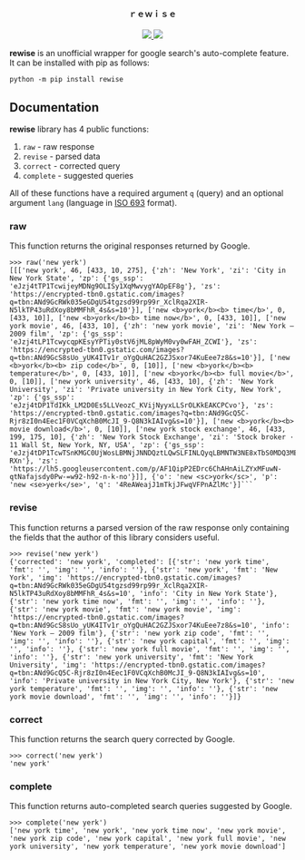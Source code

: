 <h4 align="center">ｒｅｗｉｓｅ</h4>

<p align="center">
  <a href="https://github.com/s0md3v/rewise/releases">
    <img src="https://img.shields.io/github/release/s0md3v/rewise.svg">
  </a>
  <a href="https://github.com/s0md3v/rewise/issues?q=is%3Aissue+is%3Aclosed">
      <img src="https://img.shields.io/github/issues-closed-raw/s0md3v/rewise.svg">
  </a>
</p>

**rewise** is an unofficial wrapper for google search's auto-complete feature. It can be installed with pip as follows:

```
python -m pip install rewise
```

## Documentation

**rewise** library has 4 public functions:

1. `raw` - raw response
2. `revise` - parsed data
3. `correct` - corrected query
4. `complete` - suggested queries

All of these functions have a required argument `q` (query) and an optional argument `lang` (language in [ISO 693](https://gist.github.com/Josantonius/b455e315bc7f790d14b136d61d9ae469) format).

### raw

This function returns the original responses returned by Google.

```
>>> raw('new yerk')
[[['new york', 46, [433, 10, 275], {'zh': 'New York', 'zi': 'City in New York State', 'zp': {'gs_ssp': 'eJzj4tTP1TcwijeyMDNg9OLISy1XqMwvygYAOpEF8g'}, 'zs': 'https://encrypted-tbn0.gstatic.com/images?q=tbn:ANd9GcRWk035eGDgU54tgzsd99rp99r_XclRqa2XIR-N5lkTP43uRdXoy8bMMFhR_4s&s=10'}], ['new <b>york</b><b> time</b>', 0, [433, 10]], ['new <b>york</b><b> time now</b>', 0, [433, 10]], ['new york movie', 46, [433, 10], {'zh': 'new york movie', 'zi': 'New York — 2009 film', 'zp': {'gs_ssp': 'eJzj4tLP1TcwycqpKEsyYPTiy0stV6jML8pWyM0vy0wFAH_ZCWI'}, 'zs': 'https://encrypted-tbn0.gstatic.com/images?q=tbn:ANd9GcS8sUo_yUK4ITv1r_oYgQuHAC2GZJSxor74KuEee7z8&s=10'}], ['new <b>york</b><b> zip code</b>', 0, [10]], ['new <b>york</b><b> temperature</b>', 0, [433, 10]], ['new <b>york</b><b> full movie</b>', 0, [10]], ['new york university', 46, [433, 10], {'zh': 'New York University', 'zi': 'Private university in New York City, New York', 'zp': {'gs_ssp': 'eJzj4tDP1TdIKk_LM2D0Es5LLVeozC_KVijNyyxLLSrOLKkEAKCPCvo'}, 'zs': 'https://encrypted-tbn0.gstatic.com/images?q=tbn:ANd9GcQ5C-Rjr8zI0n4Eec1F0VCqXchB0McJI_9-Q8N3kIAIvg&s=10'}], ['new <b>york</b><b> movie download</b>', 0, [10]], ['new york stock exchange', 46, [433, 199, 175, 10], {'zh': 'New York Stock Exchange', 'zi': 'Stock broker · 11 Wall St, New York, NY, USA', 'zp': {'gs_ssp': 'eJzj4tDP1TcwTSnKMGC0UjWosLBMNjJNNDQztLQwSLFINLQyqLBMNTW3NE8xTbS0MDQ3MEzxEs9LLVeozC_KViguyU_OVkitSM5IzEtPBQDv-RXn'}, 'zs': 'https://lh5.googleusercontent.com/p/AF1QipP2EDrc6ChAHnAiLZYxMFuwN-qtNafajsdy0Pw-=w92-h92-n-k-no'}]], {'o': 'new <sc>york</sc>', 'p': 'new <se>yerk</se>', 'q': '4ReAWeajJ1mTkjJFwqVFPnAZlMc'}]```
```

### revise

This function returns a parsed version of the raw response only containing the fields that the author of this library considers useful.

```
>>> revise('new yerk')
{'corrected': 'new york', 'completed': [{'str': 'new york time', 'fmt': '', 'img': '', 'info': ''}, {'str': 'new york', 'fmt': 'New York', 'img': 'https://encrypted-tbn0.gstatic.com/images?q=tbn:ANd9GcRWk035eGDgU54tgzsd99rp99r_XclRqa2XIR-N5lkTP43uRdXoy8bMMFhR_4s&s=10', 'info': 'City in New York State'}, {'str': 'new york time now', 'fmt': '', 'img': '', 'info': ''}, {'str': 'new york movie', 'fmt': 'new york movie', 'img': 'https://encrypted-tbn0.gstatic.com/images?q=tbn:ANd9GcS8sUo_yUK4ITv1r_oYgQuHAC2GZJSxor74KuEee7z8&s=10', 'info': 'New York — 2009 film'}, {'str': 'new york zip code', 'fmt': '', 'img': '', 'info': ''}, {'str': 'new york capital', 'fmt': '', 'img': '', 'info': ''}, {'str': 'new york full movie', 'fmt': '', 'img': '', 'info': ''}, {'str': 'new york university', 'fmt': 'New York University', 'img': 'https://encrypted-tbn0.gstatic.com/images?q=tbn:ANd9GcQ5C-Rjr8zI0n4Eec1F0VCqXchB0McJI_9-Q8N3kIAIvg&s=10', 'info': 'Private university in New York City, New York'}, {'str': 'new york temperature', 'fmt': '', 'img': '', 'info': ''}, {'str': 'new york movie download', 'fmt': '', 'img': '', 'info': ''}]}
```

### correct

This function returns the search query corrected by Google.

```
>>> correct('new yerk')
'new york'
```

### complete

This function returns auto-completed search queries suggested by Google.

```
>>> complete('new yerk')
['new york time', 'new york', 'new york time now', 'new york movie', 'new york zip code', 'new york capital', 'new york full movie', 'new york university', 'new york temperature', 'new york movie download']
```
